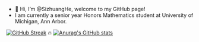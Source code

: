 - 👋 Hi, I’m @SizhuangHe, welcome to my GitHub page!
- I am currently a senior year Honors Mathematics student at University of Michigan, Ann Arbor.


<!---
SizhuangHe/SizhuangHe is a ✨ special ✨ repository because its `README.md` (this file) appears on your GitHub profile.
You can click the Preview link to take a look at your changes.
--->

[![GitHub Streak](https://streak-stats.demolab.com/?user=SizhuangHe)](https://git.io/streak-stats)
🔥
[![Anurag's GitHub stats](https://github-readme-stats.vercel.app/api?username=SizhuangHe)](https://github.com/anuraghazra/github-readme-stats)
